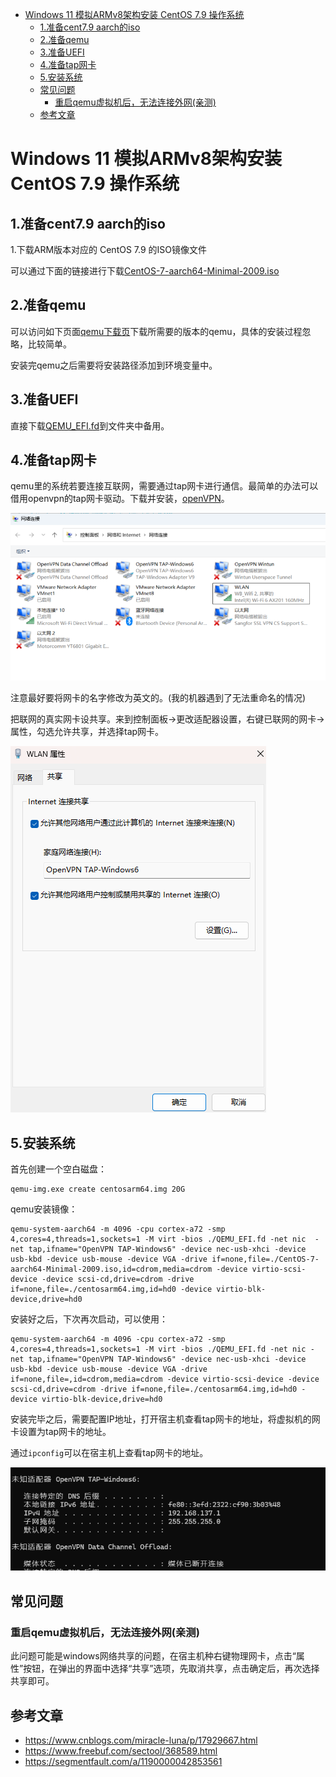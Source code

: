 - [Windows 11 模拟ARMv8架构安装 CentOS 7.9 操作系统](#windows-11-模拟armv8架构安装-centos-79-操作系统)
  - [1.准备cent7.9 aarch的iso](#1准备cent79-aarch的iso)
  - [2.准备qemu](#2准备qemu)
  - [3.准备UEFI](#3准备uefi)
  - [4.准备tap网卡](#4准备tap网卡)
  - [5.安装系统](#5安装系统)
  - [常见问题](#常见问题)
    - [重启qemu虚拟机后，无法连接外网(亲测)](#重启qemu虚拟机后无法连接外网亲测)
  - [参考文章](#参考文章)

# Windows 11 模拟ARMv8架构安装 CentOS 7.9 操作系统

## 1.准备cent7.9 aarch的iso

1.下载ARM版本对应的 CentOS 7.9 的ISO镜像文件

可以通过下面的链接进行下载[CentOS-7-aarch64-Minimal-2009.iso](https://vault.centos.org/altarch/7.9.2009/isos/aarch64/CentOS-7-aarch64-Minimal-2009.iso)

## 2.准备qemu

可以访问如下页面[qemu下载页](https://qemu.weilnetz.de/w64/2023/)下载所需要的版本的qemu，具体的安装过程忽略，比较简单。

安装完qemu之后需要将安装路径添加到环境变量中。

## 3.准备UEFI

直接下载[QEMU_EFI.fd](http://releases.linaro.org/components/kernel/uefi-linaro/16.02/release/qemu64/QEMU_EFI.fd)到文件夹中备用。
 
## 4.准备tap网卡

qemu里的系统若要连接互联网，需要通过tap网卡进行通信。最简单的办法可以借用openvpn的tap网卡驱动。下载并安装，[openVPN](https://build.openvpn.net/downloads/releases/OpenVPN-2.6_rc2-I001-amd64.msi)。

![tap网卡](https://github.com/zgjsxx/static-img-repo/raw/main/blog/tool/qemu/tap.png)

注意最好要将网卡的名字修改为英文的。(我的机器遇到了无法重命名的情况)

把联网的真实网卡设共享。来到控制面板->更改适配器设置，右键已联网的网卡->属性，勾选允许共享，并选择tap网卡。

![share网络给tap网卡](https://github.com/zgjsxx/static-img-repo/raw/main/blog/tool/qemu/network-share.png)

## 5.安装系统

首先创建一个空白磁盘：

```shell
qemu-img.exe create centosarm64.img 20G
```

qemu安装镜像：

```shell
qemu-system-aarch64 -m 4096 -cpu cortex-a72 -smp 4,cores=4,threads=1,sockets=1 -M virt -bios ./QEMU_EFI.fd -net nic  -net tap,ifname="OpenVPN TAP-Windows6" -device nec-usb-xhci -device usb-kbd -device usb-mouse -device VGA -drive if=none,file=./CentOS-7-aarch64-Minimal-2009.iso,id=cdrom,media=cdrom -device virtio-scsi-device -device scsi-cd,drive=cdrom -drive if=none,file=./centosarm64.img,id=hd0 -device virtio-blk-device,drive=hd0
```

安装好之后，下次再次启动，可以使用：

```shell
qemu-system-aarch64 -m 4096 -cpu cortex-a72 -smp 4,cores=4,threads=1,sockets=1 -M virt -bios ./QEMU_EFI.fd -net nic -net tap,ifname="OpenVPN TAP-Windows6" -device nec-usb-xhci -device usb-kbd -device usb-mouse -device VGA -drive if=none,file=,id=cdrom,media=cdrom -device virtio-scsi-device -device scsi-cd,drive=cdrom -drive if=none,file=./centosarm64.img,id=hd0 -device virtio-blk-device,drive=hd0
```

安装完毕之后，需要配置IP地址，打开宿主机查看tap网卡的地址，将虚拟机的网卡设置为tap网卡的地址。

通过```ipconfig```可以在宿主机上查看tap网卡的地址。

![tap网卡地址](https://github.com/zgjsxx/static-img-repo/raw/main/blog/tool/qemu/ipSetting.png)

## 常见问题

###  重启qemu虚拟机后，无法连接外网(亲测)

此问题可能是windows网络共享的问题，在宿主机种右键物理网卡，点击“属性”按钮，在弹出的界面中选择“共享”选项，先取消共享，点击确定后，再次选择共享即可。

## 参考文章

- https://www.cnblogs.com/miracle-luna/p/17929667.html
- https://www.freebuf.com/sectool/368589.html
- https://segmentfault.com/a/1190000042853561